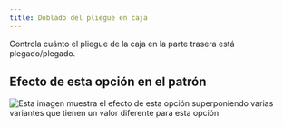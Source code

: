 ```yaml
---
title: Doblado del pliegue en caja
---
```


Controla cuánto el pliegue de la caja en la parte trasera está plegado/plegado.

## Efecto de esta opción en el patrón

![Esta imagen muestra el efecto de esta opción superponiendo varias variantes que tienen un valor diferente para esta opción](simon_boxpleatfold_sample.svg "Efecto de esta opción en el patrón")
